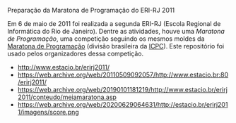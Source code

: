 Preparação da Maratona de Programação do ERI-RJ 2011

Em 6 de maio de 2011 foi realizada a segunda ERI-RJ (Escola Regional de Informática do Rio de Janeiro). Dentre as atividades, houve uma *Maratona de Programação*, uma competição seguindo os mesmos moldes da [Maratona de Programação](http://maratona.ime.usp.br/) (divisão brasileira da [ICPC](https://icpc.global/)).  Este repositório foi usado pelos organizadores dessa competição.

* http://www.estacio.br/erirj2011/
* https://web.archive.org/web/20110509092057/http://www.estacio.br:80/erirj2011/
* https://web.archive.org/web/20190101181219/http://www.estacio.br/erirj2011/conteudo/meiamaratona.asp
* https://web.archive.org/web/20200629064631/http://estacio.br/erirj2011/imagens/score.png

